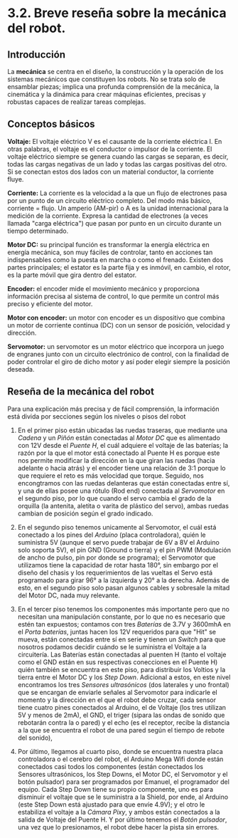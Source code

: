 # 3.2. Breve reseña sobre la mecánica del robot.
## Introducción
La **mecánica** se centra en el diseño, la construcción y la operación de los sistemas mecánicos que constituyen los robots. No se trata solo de ensamblar piezas; implica una profunda comprensión de la mecánica, la cinemática y la dinámica para crear máquinas eficientes, precisas y robustas capaces de realizar tareas complejas.

## Conceptos básicos
**Voltaje:** El voltaje eléctrico V es el causante de la corriente eléctrica I. En otras palabras, el voltaje es el conductor o impulsor de la corriente.
El voltaje eléctrico siempre se genera cuando las cargas se separan, es decir, todas las cargas negativas de un lado y todas las cargas positivas del otro. Si se conectan estos dos lados con un material conductor, la corriente fluye.  

**Corriente:** La corriente es la velocidad a la que un flujo de electrones pasa por un punto de un circuito eléctrico completo. Del modo más básico, corriente = flujo.
Un amperio (AM-pir) o A es la unidad internacional para la medición de la corriente. Expresa la cantidad de electrones (a veces llamada "carga eléctrica") que pasan por punto en un circuito durante un tiempo determinado.   

**Motor DC:** su principal función es transformar la energía eléctrica en energía mecánica, son muy fáciles de controlar, tanto en acciones tan indispensables como la puesta en marcha o como el frenado. Existen dos partes principales; el estator es la parte fija y es inmóvil, en cambio, el rotor, es la parte móvil que gira dentro del estator.

**Encoder:** el encoder mide el movimiento mecánico y proporciona información precisa al sistema de control, lo que permite un control más preciso y eficiente del motor.

**Motor con encoder:** un motor con encoder es un dispositivo que combina un motor de corriente continua (DC) con un sensor de posición, velocidad y dirección.

**Servomotor:** un servomotor es un motor eléctrico que incorpora un juego de engranes junto con un circuito electrónico de control, con la finalidad de poder controlar el giro de dicho motor y así poder elegir siempre la posición deseada.

## Reseña de la mecánica del robot  
Para una explicación más precisa y de fácil comprensión, la información está divida por secciones según los niveles o pisos del robot

1. En el primer piso están ubicadas las ruedas traseras, que mediante una *Cadena* y un *Piñón* están conectadas al *Motor DC* que es alimentado con 12V desde el *Puente H*, el cuál adquiere el voltaje de las baterías; la razón por la que el motor está conectado al Puente H es porque este nos permite modificar la dirección en la que giran las ruedas (hacia adelante o hacia atrás) y el encoder tiene una relación de 3:1 porque lo que requiere el reto es más velocidad que torque. Seguido, nos encongtramos con las ruedas delanteras que están conectadas entre sí, y una de ellas posee una rótulo (Rod end) conectada al *Servomotor* en el segundo piso, por lo que cuando el servo cambia el grado de la orquilla (la antenita, aletita o varita de plástico del servo), ambas ruedas cambian de posición según el grado indicado.

2. En el segundo piso tenemos unicamente al Servomotor, el cuál está conectado a los pines del *Arduino* (placa controladora), quién le suministra 5V (aunque el servo puede trabajar de 6V a 8V el Arduino solo soporta 5V), el pin GND (Ground o tierra) y el pin PWM (Modulación de ancho de pulso, pin por donde se programa); el Servomotor que utilizamos tiene la capacidad de rotar hasta 180°, sin embargo por el diseño del chasis y los requerimientos de las vueltas el Servo está programado para girar 96° a la izquierda y 20° a la derecha. Además de esto, en el segundo piso solo pasan algunos cables y sobresale la mitad del Motor DC, nada muy relevante.

3. En el tercer piso tenemos los componentes más importante pero que no necesitan una manipulación constante, por lo que no es necesario que estén tan expuestos; contamos con tres *Baterías* de 3.7V y 3600mhA en el *Porta baterías*, juntas hacen los 12V requeridos para que "Hit" se mueva, están conectadas entre sí en serie y tienen un *Switch* para que nosotros podamos decidir cuándo se le suministra el Voltaje a la circuitería. Las Baterías están conectadas al puenten H (tanto el voltaje como el GND están en sus respectivas conecciones en el Puente H) quién también se encuentra en este piso, para distribuir los Voltios y la tierra entre el Motor DC y los *Step Down*. Adicional a estos, en este nivel encontramos los tres *Sensores ultrasónicos* (dos laterales y uno frontal) que se encargan de enviarle señales al Servomotor para indicarle el momento y la dirección en el que el robot debe cruzar, cada sensor tiene cuatro pines conectados al Arduino, el de Voltaje (los tres utilizan 5V y menos de 2mA), el GND, el triger (sipara las ondas de sonido que rebotarán contra la o pared) y el echo (es el receptor, recibe la distancia a la que se encuentra el robot de una pared según el tiempo de rebote del sonido), 

4. Por último, llegamos al cuarto piso, donde se encuentra nuestra placa controladora o el cerebro del robot, el Arduino Mega Wifi donde están conectados casi todos los componentes (están conectados los Sensores ultrasónicos, los Step Downs, el Motor DC, el Servomotor y el botón pulsador) para ser programados por Emanuel, el programador del equipo. 
Cada Step Down tiene su propio componente, uno es para disminuir el voltaje que se le suministra a la Shield, por ende, al Arduino (este Step Down está ajustado para que envíe 4.9V); y el otro le estabiliza el voltaje a la *Cámara Pixy*, y ambos están conectados a la salida de Voltaje del Puente H. Y por último tenemos el *Botón pulsador*, una vez que lo presionamos, el robot debe hacer la pista sin errores. 
